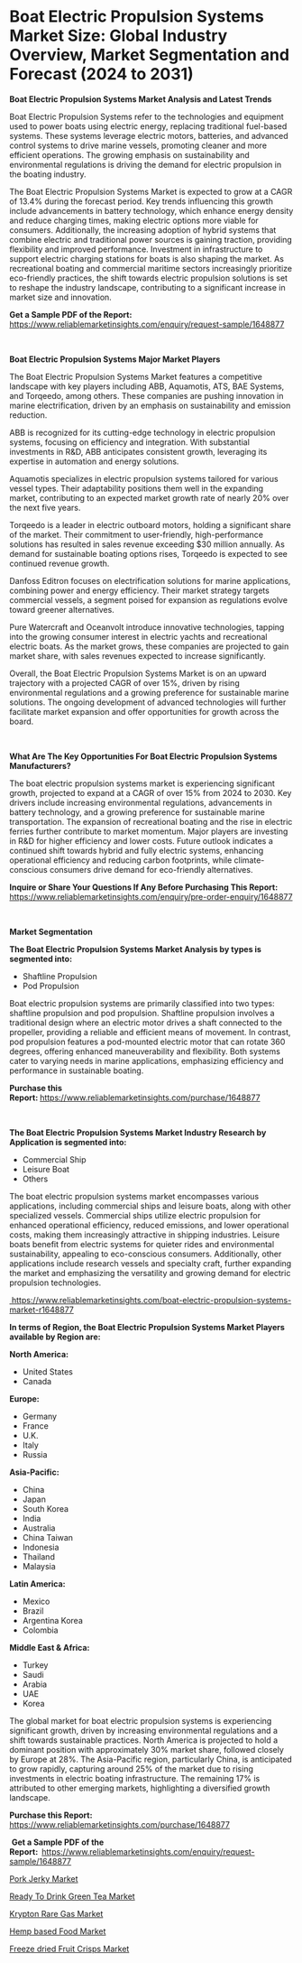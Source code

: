 <p><h1>Boat Electric Propulsion Systems Market Size: Global Industry Overview, Market Segmentation and Forecast (2024 to 2031)</h1></p><p><strong>Boat Electric Propulsion Systems Market Analysis and Latest Trends</strong></p>
<p><p>Boat Electric Propulsion Systems refer to the technologies and equipment used to power boats using electric energy, replacing traditional fuel-based systems. These systems leverage electric motors, batteries, and advanced control systems to drive marine vessels, promoting cleaner and more efficient operations. The growing emphasis on sustainability and environmental regulations is driving the demand for electric propulsion in the boating industry.</p><p>The Boat Electric Propulsion Systems Market is expected to grow at a CAGR of 13.4% during the forecast period. Key trends influencing this growth include advancements in battery technology, which enhance energy density and reduce charging times, making electric options more viable for consumers. Additionally, the increasing adoption of hybrid systems that combine electric and traditional power sources is gaining traction, providing flexibility and improved performance. Investment in infrastructure to support electric charging stations for boats is also shaping the market. As recreational boating and commercial maritime sectors increasingly prioritize eco-friendly practices, the shift towards electric propulsion solutions is set to reshape the industry landscape, contributing to a significant increase in market size and innovation.</p></p>
<p><strong>Get a Sample PDF of the Report:&nbsp;</strong> <a href="https://www.reliablemarketinsights.com/enquiry/request-sample/1648877?utm_campaign=1197&utm_medium=2&utm_source=Github&utm_content=ia&utm_term=19102024&utm_id=boat-electric-propulsion-systems">https://www.reliablemarketinsights.com/enquiry/request-sample/1648877</a></p>
<p>&nbsp;</p>
<p><strong>Boat Electric Propulsion Systems Major Market Players</strong></p>
<p><p>The Boat Electric Propulsion Systems Market features a competitive landscape with key players including ABB, Aquamotis, ATS, BAE Systems, and Torqeedo, among others. These companies are pushing innovation in marine electrification, driven by an emphasis on sustainability and emission reduction.</p><p>ABB is recognized for its cutting-edge technology in electric propulsion systems, focusing on efficiency and integration. With substantial investments in R&D, ABB anticipates consistent growth, leveraging its expertise in automation and energy solutions.</p><p>Aquamotis specializes in electric propulsion systems tailored for various vessel types. Their adaptability positions them well in the expanding market, contributing to an expected market growth rate of nearly 20% over the next five years.</p><p>Torqeedo is a leader in electric outboard motors, holding a significant share of the market. Their commitment to user-friendly, high-performance solutions has resulted in sales revenue exceeding $30 million annually. As demand for sustainable boating options rises, Torqeedo is expected to see continued revenue growth.</p><p>Danfoss Editron focuses on electrification solutions for marine applications, combining power and energy efficiency. Their market strategy targets commercial vessels, a segment poised for expansion as regulations evolve toward greener alternatives.</p><p>Pure Watercraft and Oceanvolt introduce innovative technologies, tapping into the growing consumer interest in electric yachts and recreational electric boats. As the market grows, these companies are projected to gain market share, with sales revenues expected to increase significantly.</p><p>Overall, the Boat Electric Propulsion Systems Market is on an upward trajectory with a projected CAGR of over 15%, driven by rising environmental regulations and a growing preference for sustainable marine solutions. The ongoing development of advanced technologies will further facilitate market expansion and offer opportunities for growth across the board.</p></p>
<p>&nbsp;</p>
<p><strong>What Are The Key Opportunities For Boat Electric Propulsion Systems Manufacturers?</strong></p>
<p><p>The boat electric propulsion systems market is experiencing significant growth, projected to expand at a CAGR of over 15% from 2024 to 2030. Key drivers include increasing environmental regulations, advancements in battery technology, and a growing preference for sustainable marine transportation. The expansion of recreational boating and the rise in electric ferries further contribute to market momentum. Major players are investing in R&D for higher efficiency and lower costs. Future outlook indicates a continued shift towards hybrid and fully electric systems, enhancing operational efficiency and reducing carbon footprints, while climate-conscious consumers drive demand for eco-friendly alternatives.</p></p>
<p><strong>Inquire or Share Your Questions If Any Before Purchasing This Report:</strong> <a href="https://www.reliablemarketinsights.com/enquiry/pre-order-enquiry/1648877?utm_campaign=1197&utm_medium=2&utm_source=Github&utm_content=ia&utm_term=19102024&utm_id=boat-electric-propulsion-systems">https://www.reliablemarketinsights.com/enquiry/pre-order-enquiry/1648877</a></p>
<p>&nbsp;</p>
<p><strong>Market Segmentation</strong></p>
<p><strong>The Boat Electric Propulsion Systems Market Analysis by types is segmented into:</strong></p>
<p><ul><li>Shaftline Propulsion</li><li>Pod Propulsion</li></ul></p>
<p><p>Boat electric propulsion systems are primarily classified into two types: shaftline propulsion and pod propulsion. Shaftline propulsion involves a traditional design where an electric motor drives a shaft connected to the propeller, providing a reliable and efficient means of movement. In contrast, pod propulsion features a pod-mounted electric motor that can rotate 360 degrees, offering enhanced maneuverability and flexibility. Both systems cater to varying needs in marine applications, emphasizing efficiency and performance in sustainable boating.</p></p>
<p><strong>Purchase this Report:&nbsp;</strong><a href="https://www.reliablemarketinsights.com/purchase/1648877?utm_campaign=1197&utm_medium=2&utm_source=Github&utm_content=ia&utm_term=19102024&utm_id=boat-electric-propulsion-systems">https://www.reliablemarketinsights.com/purchase/1648877</a></p>
<p>&nbsp;</p>
<p><strong>The Boat Electric Propulsion Systems Market Industry Research by Application is segmented into:</strong></p>
<p><ul><li>Commercial Ship</li><li>Leisure Boat</li><li>Others</li></ul></p>
<p><p>The boat electric propulsion systems market encompasses various applications, including commercial ships and leisure boats, along with other specialized vessels. Commercial ships utilize electric propulsion for enhanced operational efficiency, reduced emissions, and lower operational costs, making them increasingly attractive in shipping industries. Leisure boats benefit from electric systems for quieter rides and environmental sustainability, appealing to eco-conscious consumers. Additionally, other applications include research vessels and specialty craft, further expanding the market and emphasizing the versatility and growing demand for electric propulsion technologies.</p></p>
<p><a href="https://www.reliablemarketinsights.com/boat-electric-propulsion-systems-market-r1648877?utm_campaign=1197&utm_medium=2&utm_source=Github&utm_content=ia&utm_term=19102024&utm_id=boat-electric-propulsion-systems">&nbsp;https://www.reliablemarketinsights.com/boat-electric-propulsion-systems-market-r1648877</a></p>
<p><strong>In terms of Region, the Boat Electric Propulsion Systems Market Players available by Region are:</strong></p>
<p>
    <p> <strong> North America: </strong>
        <ul>
            <li>United States</li>
            <li>Canada</li>
        </ul>
        </p> 
    <p> <strong> Europe: </strong>
        <ul>
            <li>Germany</li>
            <li>France</li>
            <li>U.K.</li>
            <li>Italy</li>
            <li>Russia</li>
        </ul>
        </p> 
    <p> <strong> Asia-Pacific: </strong>
        <ul>
            <li>China</li>
            <li>Japan</li>
            <li>South Korea</li>
            <li>India</li>
            <li>Australia</li>
            <li>China Taiwan</li>
            <li>Indonesia</li>
            <li>Thailand</li>
            <li>Malaysia</li>
        </ul>
        </p> 
    <p> <strong> Latin America: </strong>
        <ul>
            <li>Mexico</li>
            <li>Brazil</li>
            <li>Argentina Korea</li>
            <li>Colombia</li>
        </ul>
        </p> 
    <p> <strong> Middle East & Africa: </strong>
        <ul>
            <li>Turkey</li>
            <li>Saudi</li>
            <li>Arabia</li>
            <li>UAE</li>
            <li>Korea</li>
        </ul>
    </p>
    </p>
<p><p>The global market for boat electric propulsion systems is experiencing significant growth, driven by increasing environmental regulations and a shift towards sustainable practices. North America is projected to hold a dominant position with approximately 30% market share, followed closely by Europe at 28%. The Asia-Pacific region, particularly China, is anticipated to grow rapidly, capturing around 25% of the market due to rising investments in electric boating infrastructure. The remaining 17% is attributed to other emerging markets, highlighting a diversified growth landscape.</p></p>
<p><strong>Purchase this Report: </strong><a href="https://www.reliablemarketinsights.com/purchase/1648877?utm_campaign=1197&utm_medium=2&utm_source=Github&utm_content=ia&utm_term=19102024&utm_id=boat-electric-propulsion-systems">https://www.reliablemarketinsights.com/purchase/1648877</a></p>
<p>&nbsp;<strong>Get a Sample PDF of the Report:&nbsp;&nbsp;</strong><a href="https://www.reliablemarketinsights.com/enquiry/request-sample/1648877?utm_campaign=1197&utm_medium=2&utm_source=Github&utm_content=ia&utm_term=19102024&utm_id=boat-electric-propulsion-systems">https://www.reliablemarketinsights.com/enquiry/request-sample/1648877</a></p>
<p><strong></strong></p>
<p><p><a href="https://www.linkedin.com/pulse/pork-jerky-landscape-product-spectrum-market-trajectories-oywfe?utm_campaign=1197&utm_medium=2&utm_source=Github&utm_content=ia&utm_term=19102024&utm_id=boat-electric-propulsion-systems">Pork Jerky Market</a></p><p><a href="https://www.linkedin.com/pulse/ready-drink-green-tea-value-chain-analysis-from-raw-materials-k2oue?utm_campaign=1197&utm_medium=2&utm_source=Github&utm_content=ia&utm_term=19102024&utm_id=boat-electric-propulsion-systems">Ready To Drink Green Tea Market</a></p><p><a href="https://github.com/prosalinda88/Market-Research-Report-List-6/blob/main/krypton-rare-gas-market.md?utm_campaign=1197&utm_medium=2&utm_source=Github&utm_content=ia&utm_term=19102024&utm_id=boat-electric-propulsion-systems">Krypton Rare Gas Market</a></p><p><a href="https://www.linkedin.com/pulse/hemp-based-food-market-analysis-product-segmentation-regional-lk9ye?utm_campaign=1197&utm_medium=2&utm_source=Github&utm_content=ia&utm_term=19102024&utm_id=boat-electric-propulsion-systems">Hemp based Food Market</a></p><p><a href="https://www.linkedin.com/pulse/freeze-dried-fruit-crisps-market-size-share-analysis-growth-7wcle?utm_campaign=1197&utm_medium=2&utm_source=Github&utm_content=ia&utm_term=19102024&utm_id=boat-electric-propulsion-systems">Freeze dried Fruit Crisps Market</a></p></p>